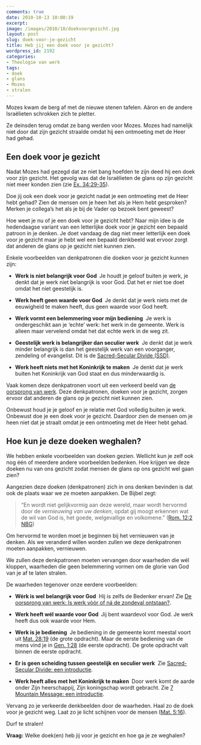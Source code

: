```yaml
---
comments: true
date: 2010-10-13 10:00:19
excerpt:  
image: /images/2010/10/doekvoorgezicht.jpg
layout: post
slug: doek-voor-je-gezicht
title: Heb jij een doek voor je gezicht?
wordpress_id: 2192
categories:
- Theologie van werk
tags:
- doek
- glans
- Mozes
- stralen
---
```


Mozes kwam de berg af met de nieuwe stenen tafelen. Aäron en de andere Israëlieten schrokken zich te pletter.

Ze deinsden terug omdat ze bang werden voor Mozes. Mozes had namelijk niet door dat zijn gezicht straalde omdat hij een ontmoeting met de Heer had gehad.





## Een doek voor je gezicht


Nadat Mozes had gezegd dat ze niet bang hoefden te zijn deed hij een doek voor zijn gezicht. Het gevolg was dat de Israëlieten de glans op zijn gezicht niet meer konden zien (zie [Ex. 34:29-35](http://www.biblija.net/biblija.cgi?m=Ex+34:29-35&id42=0&id18=1&pos=0&l=nl&set=10)).

Doe jij ook een doek voor je gezicht nadat je een ontmoeting met de Heer hebt gehad? Zien de mensen om je heen het als je Hem hebt gesproken? Merken je collega’s het als je bij de Vader op bezoek bent geweest?

Hoe weet je nu of je een doek voor je gezicht hebt? Naar mijn idee is de hedendaagse variant van een letterlijke doek voor je gezicht een bepaald patroon in je denken. Je doet vandaag de dag niet meer letterlijk een doek voor je gezicht maar je hebt wel een bepaald denkbeeld wat ervoor zorgt dat anderen de glans op je gezicht niet kunnen zien.

Enkele voorbeelden van denkpatronen die doeken voor je gezicht kunnen zijn:



	
  * **Werk is niet belangrijk voor God **
Je houdt je geloof buiten je werk, je denkt dat je werk niet belangrijk is voor God. Dat het er niet toe doet omdat het niet geestelijk is.

	
  * **Werk heeft geen waarde voor God **
Je denkt dat je werk niets met de eeuwigheid te maken heeft, dus geen waarde voor God heeft.

	
  * **Werk vormt een belemmering voor mijn bediening**
 Je werk is ondergeschikt aan je ‘echte’ werk: het werk in de gemeente. Werk is alleen maar vervelend omdat het dat echte werk in de weg zit.

	
  * **Geestelijk werk is belangrijker dan seculier werk**
 Je denkt dat je werk minder belangrijk is dan het geestelijk werk van een voorganger, zendeling of evangelist. Dit is de [Sacred-Secular Divide (SSD)](/ssd/).

	
  * **Werk heeft niets met het Koninkrijk te maken**
 Je denkt dat je werk buiten het Koninkrijk van God staat en dus minderwaardig is.



Vaak komen deze denkpatronen voort uit een verkeerd beeld van [de oorsprong van werk](/2009/10/12/de-oorsprong-van-werk/). Deze denkpatronen, doeken voor je gezicht, zorgen ervoor dat anderen de glans op je gezicht niet kunnen zien.

Onbewust houd je je geloof en je relatie met God volledig buiten je werk. Onbewust doe je een doek voor je gezicht. Daardoor zien de mensen om je heen niet dat je straalt omdat je een ontmoeting met de Heer hebt gehad.



## Hoe kun je deze doeken weghalen?


We hebben enkele voorbeelden van doeken gezien. Wellicht kun je zelf ook nog één of meerdere andere voorbeelden bedenken. Hoe krijgen we deze doeken nu van ons gezicht zodat mensen de glans op ons gezicht wel gaan zien?

Aangezien deze doeken (denkpatronen) zich in ons denken bevinden is dat ook de plaats waar we ze moeten aanpakken. De Bijbel zegt:



> “En wordt niet gelijkvormig aan deze wereld, maar wordt hervormd door de _vernieuwing van uw denken_, opdat gij moogt erkennen wat de wil van God is, het goede, welgevallige en volkomene.” ([Rom. 12:2 NBG](http://www.biblija.net/biblija.cgi?m=Rom+12:2&id42=0&id16=1&pos=0&l=nl&set=10))



Om hervormd te worden moet je beginnen bij het vernieuwen van je denken. Als we veranderd willen worden zullen we deze denkpatronen moeten aanpakken, vernieuwen.

We zullen deze denkpatronen moeten vervangen door waarheden die wél kloppen, waarheden die geen belemmering vormen om de glorie van God van je af te laten stralen.

De waarheden tegenover onze eerdere voorbeelden:



	
  * **Wérk is wel belangrijk voor God**
 Hij is zelfs de Bedenker ervan! Zie [De oorsprong van werk: Is werk vòòr of ná de zondeval ontstaan?](/2009/10/12/de-oorsprong-van-werk/).

	
  * **Werk heeft wél waarde voor God **
Jij bent waardevol voor God. Je werk heeft dus ook waarde voor Hem.

	
  * **Werk is je bediening **
Je bediening in de gemeente komt meestal voort uit [Mat. 28:19](http://www.biblija.net/biblija.cgi?m=Mat+28:19&id42=0&id18=1&pos=0&l=nl&set=10) (de grote opdracht). Maar de eerste bediening van de mens vind je in [Gen. 1:28](http://www.biblija.net/biblija.cgi?m=Gen+1:28&id42=0&id18=1&pos=0&l=nl&set=10) (de eerste opdracht). De grote opdracht valt binnen de eerste opdracht.

	
  * **Er is geen scheiding tussen geestelijk en seculier werk**
 Zie [Sacred-Secular Divide: een introductie](/ssd/).

	
  * **Werk heeft alles met het Koninkrijk te maken **
Door werk komt de aarde onder Zijn heerschappij, Zijn koningschap wordt gebracht. Zie [7 Mountain Message: een introductie](/2010/05/06/7-mountain-message-een-introductie/).



Vervang zo je verkeerde denkbeelden door de waarheden. Haal zo de doek voor je gezicht weg. Laat zo je licht schijnen voor de mensen ([Mat. 5:16](http://www.biblija.net/biblija.cgi?m=Mat+5:16&id42=0&id18=1&pos=0&l=nl&set=10)). 

Durf te stralen!

**Vraag:** Welke doek(en) heb jij voor je gezicht en hoe ga je ze weghalen?
